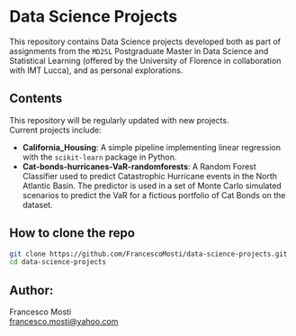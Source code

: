 # Data Science Projects

This repository contains Data Science projects developed both as part of assignments from the `MD2SL` 
Postgraduate Master in Data Science and Statistical Learning (offered by the University of Florence in 
collaboration with IMT Lucca), and as personal explorations.

## Contents

This repository will be regularly updated with new projects.  
Current projects include:

- **California_Housing**: A simple pipeline implementing linear regression with the `scikit-learn` package in Python.
- **Cat-bonds-hurricanes-VaR-randomforests**: A Random Forest Classifier used to predict Catastrophic Hurricane events in the North Atlantic Basin. The predictor is used in a set of Monte Carlo simulated scenarios to predict the VaR for a fictious portfolio of Cat Bonds on the dataset.


## How to clone the repo

```bash
git clone https://github.com/FrancescoMosti/data-science-projects.git
cd data-science-projects
```

## Author:
Francesco Mosti\
francesco.mosti@yahoo.com
